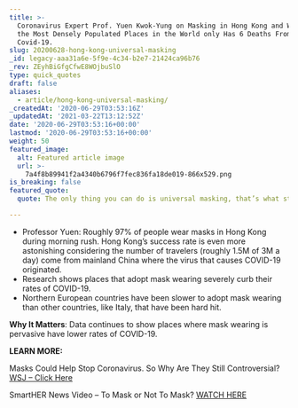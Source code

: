 ```yaml
---
title: >-
  Coronavirus Expert Prof. Yuen Kwok-Yung on Masking in Hong Kong and Why One of
  the Most Densely Populated Places in the World only Has 6 Deaths From
  Covid-19.
slug: 20200628-hong-kong-universal-masking
_id: legacy-aaa31a6e-5f9e-4c34-b2e7-21424ca96b76
_rev: ZEyhBiGfgCfwE8WOjbuSlO
type: quick_quotes
draft: false
aliases:
  - article/hong-kong-universal-masking/
_createdAt: '2020-06-29T03:53:16Z'
_updatedAt: '2021-03-22T13:12:52Z'
date: '2020-06-29T03:53:16+00:00'
lastmod: '2020-06-29T03:53:16+00:00'
weight: 50
featured_image:
  alt: Featured article image
  url: >-
    7a4f8b89941f2a4340b6796f7fec836fa18de019-866x529.png
is_breaking: false
featured_quote:
  quote: The only thing you can do is universal masking, that’s what stopped it,

---
```

* Professor Yuen: Roughly 97% of people wear masks in Hong Kong during morning rush. Hong Kong’s success rate is even more astonishing considering the number of travelers (roughly 1.5M of 3M a day) come from mainland China where the virus that causes COVID-19 originated.
* Research shows places that adopt mask wearing severely curb their rates of COVID-19.
* Northern European countries have been slower to adopt mask wearing than other countries, like Italy, that have been hard hit.

**Why It Matters**: Data continues to show places where mask wearing is pervasive have lower rates of COVID-19.

**LEARN MORE:**

Masks Could Help Stop Coronavirus. So Why Are They Still Controversial? [WSJ – Click Here](https://www.wsj.com/articles/masks-could-help-stop-coronavirus-so-why-are-they-still-controversial-11593336601?mod=hp_lead_pos2)

SmartHER News Video – To Mask or Not To Mask? [WATCH HERE](https://smarthernews.com/article/masking-up/)